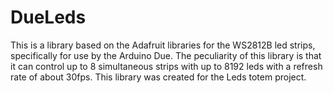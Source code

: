 # DueLeds
This is a library based on the Adafruit libraries for the WS2812B led strips, specifically for use by the Arduino Due. The peculiarity of this library is that it can control up to 8 simultaneous strips with up to 8192 leds with a refresh rate of about 30fps. This library was created for the Leds totem project. 
